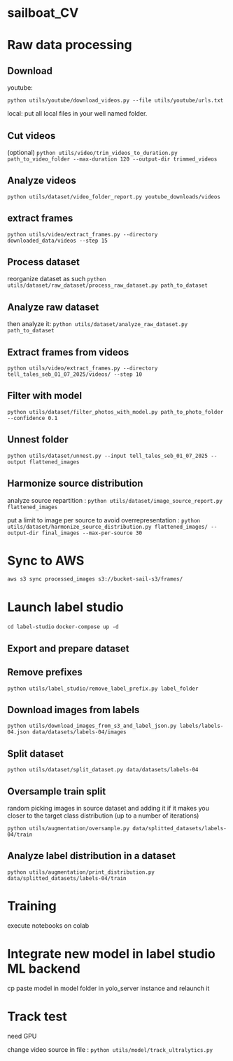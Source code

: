 # sailboat_CV

# Raw data processing 

## Download

youtube:

`python utils/youtube/download_videos.py --file utils/youtube/urls.txt`

local:
put all local files in your well named folder.

## Cut videos
(optional)
`python utils/video/trim_videos_to_duration.py path_to_video_folder --max-duration 120 --output-dir trimmed_videos`

## Analyze videos 

`python utils/dataset/video_folder_report.py youtube_downloads/videos`

## extract frames 

`python utils/video/extract_frames.py --directory downloaded_data/videos --step 15`

## Process dataset
reorganize dataset as such
`python utils/dataset/raw_dataset/process_raw_dataset.py path_to_dataset`

## Analyze raw dataset 
then analyze it:
`python utils/dataset/analyze_raw_dataset.py path_to_dataset`

## Extract frames from videos

`python utils/video/extract_frames.py --directory tell_tales_seb_01_07_2025/videos/ --step 10`

## Filter with model

`python utils/dataset/filter_photos_with_model.py path_to_photo_folder --confidence 0.1`

## Unnest folder

`python utils/dataset/unnest.py --input tell_tales_seb_01_07_2025 --output flattened_images`

## Harmonize source distribution

analyze source repartition :
`python utils/dataset/image_source_report.py flattened_images`

put a limit to image per source to avoid overrepresentation :
`python utils/dataset/harmonize_source_distribution.py flattened_images/ --output-dir final_images --max-per-source 30`

# Sync to AWS

`aws s3 sync processed_images s3://bucket-sail-s3/frames/`

# Launch label studio 

`cd label-studio`
`docker-compose up -d`

## Export and prepare dataset

## Remove prefixes

`python utils/label_studio/remove_label_prefix.py label_folder`

## Download images from labels

`python utils/download_images_from_s3_and_label_json.py labels/labels-04.json data/datasets/labels-04/images`

## Split dataset 

`python utils/dataset/split_dataset.py data/datasets/labels-04`

## Oversample train split 

random picking images in source dataset and adding it if it makes you closer to the target class distribution (up to a number of iterations)

`python utils/augmentation/oversample.py data/splitted_datasets/labels-04/train`

## Analyze label distribution in a dataset 

`python utils/augmentation/print_distribution.py data/splitted_datasets/labels-04/train`

# Training

execute notebooks on colab

# Integrate new model in label studio ML backend

cp paste model in model folder in yolo_server instance and relaunch it

# Track test

need GPU

change video source in file : `python utils/model/track_ultralytics.py` 

